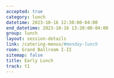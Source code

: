 ```yaml
---
accepted: true
category: lunch
datetime: 2023-10-16 12:30:00-04:00
end_datetime: 2023-10-16 13:20:00-04:00
group: lunch
layout: session-details
link: /catering-menus/#monday-lunch
room: Grand Ballroom I-II
sitemap: false
title: Early Lunch
track: t1
---
```


